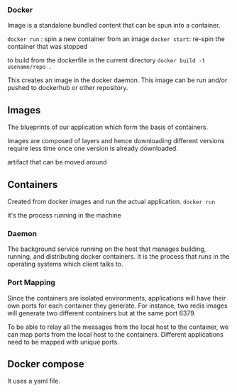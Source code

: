 ### Docker
Image is a standalone bundled content that can be spun into a container.

`docker run` : spin a new container from an image
`docker start`: re-spin the container that was stopped

to build from the dockerfile in the current directory
`docker build -t usename/repo .`

This creates an image in the docker daemon. This image can be run and/or pushed to dockerhub or other repository.

## Images
The blueprints of our application which form the basis of containers.

Images are composed of layers and hence downloading different versions require less time once one version is already downloaded.

artifact that can be moved around

## Containers
Created from docker images and run the actual application. `docker run`

it's the process running in the machine

### Daemon
The background service running on the host that manages building, running, and distributing docker containers. It is the process that runs in the operating systems which client talks to.

### Port Mapping
Since the containers are isolated environments, applications will have their own ports for each container they generate. For instance, two redis images will generate two different containers but at the same port 6379. 

To be able to relay all the messages from the local host to the container, we can map ports from the local host to the containers. Different applications need to be mapped with unique ports.

## Docker compose
It uses a yaml file.

